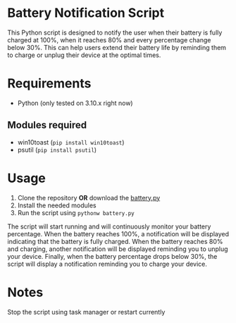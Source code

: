 # Battery Notification Script

This Python script is designed to notify the user when their battery is fully charged at 100%, when it reaches 80% and every percentage change below 30%. This can help users extend their battery life by reminding them to charge or unplug their device at the optimal times.

# Requirements
- Python (only tested on 3.10.x right now)
## Modules required
- win10toast (`pip install win10toast`)
- psutil (`pip install psutil`)

# Usage
1. Clone the repository <b>OR</b> download the [battery.py](https://raw.githubusercontent.com/chetan0402/BatteryNotification/master/battery.py)
2. Install the needed modules
3. Run the script using `pythonw battery.py`

The script will start running and will continuously monitor your battery percentage. When the battery reaches 100%, a notification will be displayed indicating that the battery is fully charged. When the battery reaches 80% and charging, another notification will be displayed reminding you to unplug your device. Finally, when the battery percentage drops below 30%, the script will display a notification reminding you to charge your device.

# Notes
Stop the script using task manager or restart currently